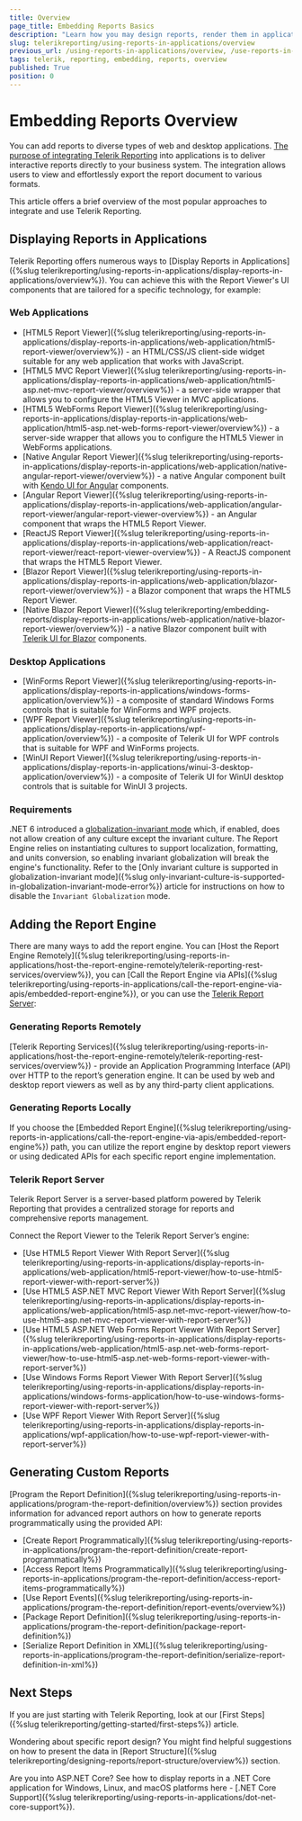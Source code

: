 ```yaml
---
title: Overview
page_title: Embedding Reports Basics
description: "Learn how you may design reports, render them in applications and display the report documents in the dedicated report viewers with Telerik Reporting."
slug: telerikreporting/using-reports-in-applications/overview
previous_url: /using-reports-in-applications/overview, /use-reports-in-applications
tags: telerik, reporting, embedding, reports, overview
published: True
position: 0
---
```


# Embedding Reports Overview

You can add reports to diverse types of web and desktop applications. [The purpose of integrating Telerik Reporting](https://www.telerik.com/products/reporting/embedded-reporting.aspx) into applications is to deliver interactive reports directly to your business system. The integration allows users to view and effortlessly export the report document to various formats.

This article offers a brief overview of the most popular approaches to integrate and use Telerik Reporting.

## Displaying Reports in Applications

Telerik Reporting offers numerous ways to [Display Reports in Applications]({%slug telerikreporting/using-reports-in-applications/display-reports-in-applications/overview%}). You can achieve this with the Report Viewer's UI components that are tailored for a specific technology, for example:

### Web Applications

* [HTML5 Report Viewer]({%slug telerikreporting/using-reports-in-applications/display-reports-in-applications/web-application/html5-report-viewer/overview%}) - an HTML/CSS/JS client-side widget suitable for any web application that works with JavaScript.
* [HTML5 MVC Report Viewer]({%slug telerikreporting/using-reports-in-applications/display-reports-in-applications/web-application/html5-asp.net-mvc-report-viewer/overview%}) - a server-side wrapper that allows you to configure the HTML5 Viewer in MVC applications.
* [HTML5 WebForms Report Viewer]({%slug telerikreporting/using-reports-in-applications/display-reports-in-applications/web-application/html5-asp.net-web-forms-report-viewer/overview%}) - a server-side wrapper that allows you to configure the HTML5 Viewer in WebForms applications.
* [Native Angular Report Viewer]({%slug telerikreporting/using-reports-in-applications/display-reports-in-applications/web-application/native-angular-report-viewer/overview%}) - a native Angular component built with [Kendo UI for Angular](https://www.telerik.com/kendo-angular-ui) components.
* [Angular Report Viewer]({%slug telerikreporting/using-reports-in-applications/display-reports-in-applications/web-application/angular-report-viewer/angular-report-viewer-overview%}) - an Angular component that wraps the HTML5 Report Viewer.
* [ReactJS Report Viewer]({%slug telerikreporting/using-reports-in-applications/display-reports-in-applications/web-application/react-report-viewer/react-report-viewer-overview%}) - A ReactJS component that wraps the HTML5 Report Viewer.
* [Blazor Report Viewer]({%slug telerikreporting/using-reports-in-applications/display-reports-in-applications/web-application/blazor-report-viewer/overview%}) - a Blazor component that wraps the HTML5 Report Viewer.
* [Native Blazor Report Viewer]({%slug telerikreporting/embedding-reports/display-reports-in-applications/web-application/native-blazor-report-viewer/overview%}) - a native Blazor component built with [Telerik UI for Blazor](https://www.telerik.com/blazor-ui) components.

### Desktop Applications

* [WinForms Report Viewer]({%slug telerikreporting/using-reports-in-applications/display-reports-in-applications/windows-forms-application/overview%}) - a composite of standard Windows Forms controls that is suitable for WinForms and WPF projects.
* [WPF Report Viewer]({%slug telerikreporting/using-reports-in-applications/display-reports-in-applications/wpf-application/overview%}) - a composite of Telerik UI for WPF controls that is suitable for WPF and WinForms projects.
* [WinUI Report Viewer]({%slug telerikreporting/using-reports-in-applications/display-reports-in-applications/winui-3-desktop-application/overview%}) - a composite of Telerik UI for WinUI desktop controls that is suitable for WinUI 3 projects.

### Requirements
.NET 6 introduced a [globalization-invariant mode](https://learn.microsoft.com/en-us/dotnet/core/runtime-config/globalization) which, if enabled, does not allow creation of any culture except the invariant culture. The Report Engine relies on instantiating cultures to support localization, formatting, and units conversion, so enabling invariant globalization will break the engine's functionality. Refer to the [Only invariant culture is supported in globalization-invariant mode]({%slug only-invariant-culture-is-supported-in-globalization-invariant-mode-error%}) article for instructions on how to disable the `Invariant Globalization` mode.

## Adding the Report Engine

There are many ways to add the report engine. You can [Host the Report Engine Remotely]({%slug telerikreporting/using-reports-in-applications/host-the-report-engine-remotely/telerik-reporting-rest-services/overview%}), you can [Call the Report Engine via APIs]({%slug telerikreporting/using-reports-in-applications/call-the-report-engine-via-apis/embedded-report-engine%}), or you can use the [Telerik Report Server](https://www.telerik.com/report-server):

### Generating Reports Remotely

[Telerik Reporting Services]({%slug telerikreporting/using-reports-in-applications/host-the-report-engine-remotely/telerik-reporting-rest-services/overview%}) - provide an Application Programming Interface (API) over HTTP to the report’s generation engine. It can be used by web and desktop report viewers as well as by any third-party client applications.

### Generating Reports Locally

If you choose the [Embedded Report Engine]({%slug telerikreporting/using-reports-in-applications/call-the-report-engine-via-apis/embedded-report-engine%}) path, you can utilize the report engine by desktop report viewers or using dedicated APIs for each specific report engine implementation.

### Telerik Report Server

Telerik Report Server is a server-based platform powered by Telerik Reporting that provides a centralized storage for reports and comprehensive reports management.

Connect the Report Viewer to the Telerik Report Server’s engine:

* [Use HTML5 Report Viewer With Report Server]({%slug telerikreporting/using-reports-in-applications/display-reports-in-applications/web-application/html5-report-viewer/how-to-use-html5-report-viewer-with-report-server%})
* [Use HTML5 ASP.NET MVC Report Viewer With Report Server]({%slug telerikreporting/using-reports-in-applications/display-reports-in-applications/web-application/html5-asp.net-mvc-report-viewer/how-to-use-html5-asp.net-mvc-report-viewer-with-report-server%})
* [Use HTML5 ASP.NET Web Forms Report Viewer With Report Server]({%slug telerikreporting/using-reports-in-applications/display-reports-in-applications/web-application/html5-asp.net-web-forms-report-viewer/how-to-use-html5-asp.net-web-forms-report-viewer-with-report-server%})
* [Use Windows Forms Report Viewer With Report Server]({%slug telerikreporting/using-reports-in-applications/display-reports-in-applications/windows-forms-application/how-to-use-windows-forms-report-viewer-with-report-server%})
* [Use WPF Report Viewer With Report Server]({%slug telerikreporting/using-reports-in-applications/display-reports-in-applications/wpf-application/how-to-use-wpf-report-viewer-with-report-server%})

## Generating Custom Reports

[Program the Report Definition]({%slug telerikreporting/using-reports-in-applications/program-the-report-definition/overview%}) section provides information for advanced report authors on how to generate reports programmatically using the provided API:

* [Create Report Programmatically]({%slug telerikreporting/using-reports-in-applications/program-the-report-definition/create-report-programmatically%})
* [Access Report Items Programmatically]({%slug telerikreporting/using-reports-in-applications/program-the-report-definition/access-report-items-programmatically%})
* [Use Report Events]({%slug telerikreporting/using-reports-in-applications/program-the-report-definition/report-events/overview%})
* [Package Report Definition]({%slug telerikreporting/using-reports-in-applications/program-the-report-definition/package-report-definition%})
* [Serialize Report Definition in XML]({%slug telerikreporting/using-reports-in-applications/program-the-report-definition/serialize-report-definition-in-xml%})

## Next Steps

If you are just starting with Telerik Reporting, look at our [First Steps]({%slug telerikreporting/getting-started/first-steps%}) article.

Wondering about specific report design? You might find helpful suggestions on how to present the data in [Report Structure]({%slug telerikreporting/designing-reports/report-structure/overview%}) section.

Are you into ASP.NET Core? See how to display reports in a .NET Core application for Windows, Linux, and macOS platforms here - [.NET Core Support]({%slug telerikreporting/using-reports-in-applications/dot-net-core-support%}).
